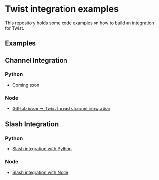 Twist integration examples
==========================

This repository holds some code examples on how to build an
integration for Twist.

Examples
--------

## Channel Integration

### Python
* Coming soon

### Node
* [GitHub issue -> Twist thread channel integration](channel_integration/node/)

## Slash Integration

### Python
* [Slash integration with Python](slash_integration/python/)

### Node
* [Slash integration with Node](slash_integration/node/)
